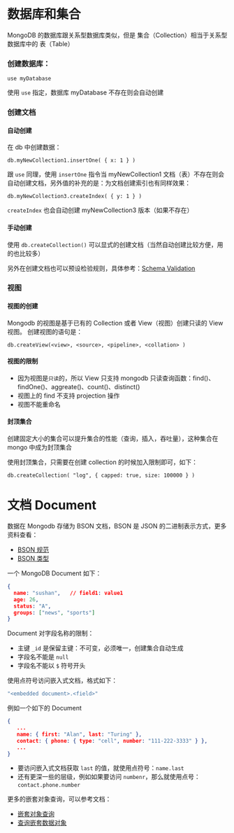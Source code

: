 # 数据库和集合
MongoDB 的数据库跟关系型数据库类似，但是 集合（Collection）相当于关系型数据库中的 表（Table）

### 创建数据库：
```shell
use myDatabase
```
使用 `use` 指定，数据库 myDatabase 不存在则会自动创建

### 创建文档

#### 自动创建
在 db 中创建数据：
```shell
db.myNewCollection1.insertOne( { x: 1 } )
```
跟 `use` 同理，使用 `insertOne` 指令当 myNewCollection1 文档（表）不存在则会自动创建文档，另外值的补充的是：为文档创建索引也有同样效果：
```shell
db.myNewCollection3.createIndex( { y: 1 } )
```
`createIndex` 也会自动创建 myNewCollection3 版本（如果不存在）

#### 手动创建
使用 `db.createCollection()` 可以显式的创建文档（当然自动创建比较方便，用的也比较多）

另外在创建文档也可以预设检验规则，具体参考：[Schema Validation](https://docs.mongodb.com/v4.2/core/schema-validation/)


### 视图

#### 视图的创建

Mongodb 的视图是基于已有的 Collection 或者 View（视图）创建只读的 View 视图。
创建视图的语句是：
```shell
db.createView(<view>, <source>, <pipeline>, <collation> )
```
#### 视图的限制

* 因为视图是`只读`的，所以 View 只支持 mongodb 只读查询函数：find()、findOne()、aggreate()、count()、distinct()
* 视图上的 find 不支持 projection 操作
* 视图不能重命名

#### 封顶集合
创建固定大小的集合可以提升集合的性能（查询，插入，吞吐量），这种集合在 mongo 中成为封顶集合

使用封顶集合，只需要在创建 collection  的时候加入限制即可，如下：
```shell
db.createCollection( "log", { capped: true, size: 100000 } )
```

# 文档 Document 

数据在 Mongodb 存储为 BSON 文档，BSON 是 JSON 的二进制表示方式，更多资料查看：
* [BSON 规范](https://bsonspec.org/)
* [BSON 类型](https://docs.mongodb.com/v4.2/reference/bson-types/)

一个 MongoDB Document 如下：
```json
{
  name: "sushan",   // field1: value1
  age: 26,
  status: "A",
  groups: ["news", "sports"]
}
```

Document 对字段名称的限制：
* 主键 `_id` 是保留主键：不可变，必须唯一，创建集合自动生成
* 字段名不能是 `null`
* 字段名不能以 `$` 符号开头

使用点符号访问嵌入式文档，格式如下：
```bash
"<embedded document>.<field>"
```

例如一个如下的 Document
```json
{
   ...
   name: { first: "Alan", last: "Turing" },
   contact: { phone: { type: "cell", number: "111-222-3333" } },
   ...
}
```
* 要访问嵌入式文档获取 `last` 的值，就使用点符号：`name.last`
* 还有更深一些的层级，例如如果要访问 `numbenr`，那么就使用点号：`contact.phone.number`

更多的嵌套对象查询，可以参考文档：
* [嵌套对象查询](https://docs.mongodb.com/v4.2/tutorial/query-array-of-documents/)
* [查询嵌套数据对象](https://docs.mongodb.com/v4.2/tutorial/query-array-of-documents/)

